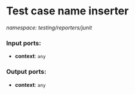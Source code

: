 # Test case name inserter

_namespace: testing/reporters/junit_

### Input ports:

* __context__: ` any `

### Output ports:

* __context__: ` any `

